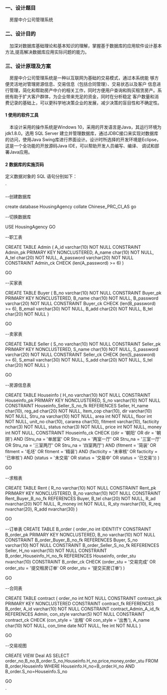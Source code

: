 ### 一、设计题目 

　房屋中介公司管理系统 

### 二、设计目的 

　加深对数据库基础理论和基本知识的理解，掌握基于数据库的应用软件设计基本方法,提高解决数据库应用实际问题的能力。

###  三、设计原理及方案

　房屋中介公司管理系统是一种以互联网为基础的交易模式，通过本系统能 够方便灵活地对管理房源信息、交易信息（包括合同管理）、交易状态以及客户 信息进行管理，简化和帮助房产中介的相关工作，同时方便用户查询和购买租赁房产。系统有助于扩大客户群体，为企业带来充足的资金，同时在分析稳定 客户数量和消费记录的基础上，可以更科学地决策企业的发展，减少决策的盲目性和不确定性。 

#### 	 1 使用的软件工具 

　本设计采用的操作系统是Windows 10，采用的开发语言是Java，其运行环境为 jdk1.8.0。选用 SQL Server 建立并管理数据库，通过JDBC接口来实现对数据库的访问，使用Java Swing库进行界面设计。设计时所选择的开发环境是Eclipse，这是一个全功能的开放源码Java IDE，可以帮助开发人员编写、编译、 调试和部署Java应用。

#### 2 数据库的实施页码

  定义数据对象的 SQL 语句分别如下：

`

--创建数据库

create database HousingAgency
    collate Chinese_PRC_CI_AS
go

--切换数据库

USE HousingAgency
GO

--职工表

CREATE TABLE Admin
    (
        A_id       varchar(10) NOT NULL
            CONSTRAINT Admin_pk
                PRIMARY KEY NONCLUSTERED,
        A_name     char(10)    NOT NULL,
        A_tel      char(20)    NOT NULL,
        A_password varchar(20) NOT NULL
            CONSTRAINT Admin_ck
                CHECK (len(A_password) >= 6)
    )

GO

--买家表

CREATE TABLE Buyer
    (
        B_no       varchar(10) NOT NULL
            CONSTRAINT Buyer_pk
                PRIMARY KEY NONCLUSTERED,
        B_name     char(10)    NOT NULL,
        B_password varchar(20) NOT NULL
            CONSTRAINT Buyer_ck
                CHECK (len(B_password) >= 6),
        B_email    varchar(30) NOT NULL,
        B_add      char(20)    NOT NULL,
        B_tel      char(20)    NOT NULL
    )

GO

--卖家表

CREATE TABLE Seller
    (
        S_no       varchar(10) NOT NULL
            CONSTRAINT Seller_pk
                PRIMARY KEY NONCLUSTERED,
        S_name     char(10)    NOT NULL,
        S_password varchar(20) NOT NULL
            CONSTRAINT Seller_ck
                CHECK (len(S_password) >= 6),
        S_email    varchar(30) NOT NULL,
        S_add      char(20)    NOT NULL,
        S_tel      char(20)    NOT NULL
    )

GO

--房源信息表

CREATE TABLE Houseinfo
    (
        H_no      varchar(10) NOT NULL
            CONSTRAINT Houseinfo_pk
                PRIMARY KEY NONCLUSTERED,
        S_no      varchar(10) NOT NULL
            CONSTRAINT Houseinfo_Seller_S_no_fk
                REFERENCES Seller,
        H_name    char(10),
        reg_ad    char(20)    NOT NULL,
        Item_cop  char(10),
        dir       varchar(10) NOT NULL,
        Stru_na   varchar(10) NOT NULL,
        area      int         NOT NULL,
        floor     int         NOT NULL,
        unit_no   char(10),
        cararea   char(10),
        fitment   varchar(10),
        facticity nchar(3)    NOT NULL,
        status    nchar(3)    NOT NULL,
        price     int         NOT NULL,
        money     int         NOT NULL,
        CONSTRAINT Houseinfo_ck
            CHECK ((dir = '朝阳' OR dir = '朝阴') AND
                   (Stru_na = '单居室' OR Stru_na = '两室一厅' OR Stru_na = '三室一厅' OR Stru_na = '三室两厅' OR Stru_na = '四室两厅') AND
                   (fitment = '简装' OR fitment = '毛坯' OR fitment = '精装') AND (facticity = '未审核' OR facticity = '已审核') AND
                   (status = '未交易' OR status = '交易中' OR status = '已交易'))
    )

GO

--求租表

CREATE TABLE Rent
    (
        R_no    varchar(10)  NOT NULL
            CONSTRAINT Rent_pk
                PRIMARY KEY NONCLUSTERED,
        B_no    varchar(10)  NOT NULL
            CONSTRAINT Rent_Buyer_B_no_fk
                REFERENCES Buyer,
        B_tel   char(20)     NOT NULL,
        R_ad    nvarchar(20) NOT NULL,
        R_money int          NOT NULL,
        R_sty   nvarchar(10),
        R_req   nvarchar(20),
        R_add   nvarchar(30)
    )

GO

--订单表
CREATE TABLE B_order
    (
        order_no  int IDENTITY
            CONSTRAINT B_order_pk
                PRIMARY KEY NONCLUSTERED,
        B_no      varchar(10) NOT NULL
            CONSTRAINT B_order_Buyer_B_no_fk
                REFERENCES Buyer,
        S_no      varchar(10) NOT NULL
            CONSTRAINT B_order_Seller_S_no_fk
                REFERENCES Seller,
        H_no      varchar(10) NOT NULL
            CONSTRAINT B_order_Houseinfo_H_no_fk
                REFERENCES Houseinfo,
        order_stu nvarchar(10)
            CONSTRAINT B_order_ck
                CHECK (order_stu = '交易完成' OR order_stu = '提交租房订单' OR order_stu = '提交买房订单')
    )

GO

--合同表

CREATE TABLE contract
    (
        order_no  int         NOT NULL
            CONSTRAINT contract_pk
                PRIMARY KEY NONCLUSTERED
            CONSTRAINT contract_fk
                REFERENCES B_order,
        A_id      varchar(10) NOT NULL
            CONSTRAINT contract_Admin_A_id_fk
                REFERENCES Admin,
        con_style varchar(5)  NOT NULL
            CONSTRAINT contract_ck
                CHECK (con_style = '出租' OR con_style = '出售'),
        A_name    char(10)    NOT NULL,
        con_time  date        NOT NULL,
        fee       int         NOT NULL
    )

GO

--交易视图

CREATE VIEW Deal
AS SELECT order_no,B_no,B_order.S_no,Houseinfo.H_no,price,money,order_stu
FROM B_order,Houseinfo
WHERE Houseinfo.H_no=B_order.H_no AND B_order.S_no=Houseinfo.S_no

GO

`